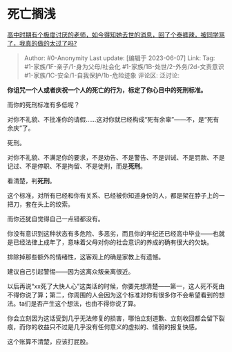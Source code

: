 # 死亡搁浅
[高中时期有个极度讨厌的老师，如今得知她去世的消息，回了个泰裤辣，被同学骂了，我真的做的太过了吗?](https://www.zhihu.com/question/599292854/answer/3062318385)

> Author: #0-Anonymity
> Last update: [编辑于 2023-06-07]
> Link:
> Tag: #1-家族/1F-亲子/1-身为父母/社会化 #1-家族/1B-处世/2-外务/2d-文责意识 #1-家族/1C-安全/1-自我保护/1b-危险迹象
> 评论区:
> 泛讨论:

**你诅咒一个人或者庆祝一个人的死亡的行为，标定了你心目中的死刑标准。**

而你的死刑标准有多低呢？

对你不礼貌、不批准你的请假……这对你就已经构成“死有余辜”——不，是“死有余庆”了。

死刑。

对你不礼貌、不满足你的要求，不是劝告、不是警告、不是训诫、不是罚款、不是记过、不是停职、不是拘留、不是徒刑，而是**死刑**。

看清楚，判**死刑**。

这个标准，对所有已经和你有关系、已经被你知道身份的人，都是架在脖子上的一把刀，套在头上的绞索。

而你还犹自觉得自己一点错都没有。

你没有意识到这种状态有多危险、多恶劣，而且你的年纪还已经高中毕业——也就是已经法律上成年了，意味着父母对你的社会意识的养成的确有很大的欠缺。

排除掉那些额外的情绪性，这客观上的确是家教上有遗憾。

建议自己引起警惕——因为这离众叛亲离很近。

以后再说“xx死了大快人心”这类话的时候，你要先想清楚——第一，这人死不死由不得你说了算；第二，你周围的人会因为这个标准对你有很多你不会希望看到的想法。ta们是否产生这个想法，也由不得你说了算。

你会立刻因为这话受到几乎无法修复的损害，哪怕立刻道歉、立刻收回都会留下裂痕，而你的收益只不过是几乎没有任何意义的虚拟的、懦弱的报复快感。

这个账算不清楚，应该打屁股。
